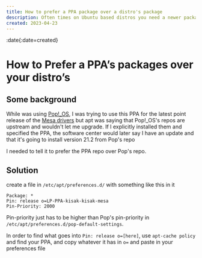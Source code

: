 ```yaml
---
title: How to prefer a PPA package over a distro's package
description: Often times on Ubuntu based distros you need a newer package than what ubuntu provides. Sometimes the distro will override the PPA because it has its own version of a package that it really want you to use.
created: 2023-04-23
---
```

:date{:date=created}

# How to Prefer a PPA’s packages over your distro’s

<!-- @unocss-ignore -->

## Some background

While was using [Pop!\_OS](https://pop.system76.com/), I was trying to use this
PPA for the latest point release of the
[Mesa drivers](https://launchpad.net/~kisak/+archive/ubuntu/kisak-mesa) but apt
was saying that Pop!\_OS's repos are upstream and wouldn't let me upgrade. If I
explicitly installed them and specified the PPA, the software center would later
say I have an update and that it's going to install version 21.2 from Pop's repo

I needed to tell it to prefer the PPA repo over Pop's repo.

## Solution

create a file in `/etc/apt/preferences.d/` with something like this in it

```text
Package: *
Pin: release o=LP-PPA-kisak-kisak-mesa
Pin-Priority: 2000

```

Pin-priority just has to be higher than Pop's pin-priority in
`/etc/apt/preferences.d/pop-default-settings`.

In order to find what goes into `Pin: release o=[here]`, use `apt-cache policy` and find your PPA, and copy whatever it has in `o=` and paste in your preferences file
